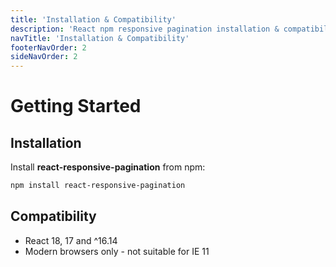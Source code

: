 ```yaml
---
title: 'Installation & Compatibility'
description: 'React npm responsive pagination installation & compatibility'
navTitle: 'Installation & Compatibility'
footerNavOrder: 2
sideNavOrder: 2
---
```


# Getting Started

## Installation

Install **react-responsive-pagination** from npm:

```bash
npm install react-responsive-pagination
```

## Compatibility

- React 18, 17 and ^16.14
- Modern browsers only - not suitable for IE 11
